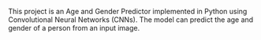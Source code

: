 This project is an Age and Gender Predictor implemented in Python using Convolutional Neural Networks (CNNs). The model can predict the age and gender of a person from an input image.
